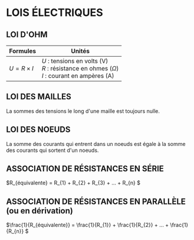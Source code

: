 # LOIS ÉLECTRIQUES

## LOI D'OHM

| Formules | Unités | 
| -- | -- | 
| $U = R \times I$ | $U$ : tensions en volts (V) <br/> $R$ : résistance en ohmes ($\Omega$) <br/> $I$ : courant en ampères (A) |

## LOI DES MAILLES

La sommes des tensions le long d'une maille est toujours nulle.

## LOI DES NOEUDS

La somme des courants qui entrent dans un noeuds est égale à la somme des courants qui sortent d'un noeuds.

## ASSOCIATION DE RÉSISTANCES EN SÉRIE

$R_{équivalente} = R_{1} + R_{2} + R_{3} + ... + R_{n} $

## ASSOCIATION DE RÉSISTANCES EN PARALLÈLE <br/> (ou en dérivation)

$\frac{1}{R_{équivalente}} = \frac{1}{R_{1}} + \frac{1}{R_{2}} + ... + \frac{1}{R_{n}} $

